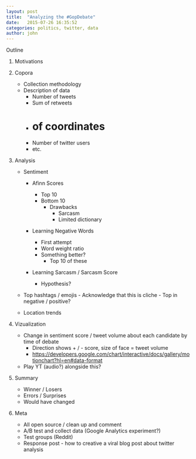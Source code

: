 ```yaml
---
layout: post
title:  "Analyzing the #GopDebate"
date:   2015-07-26 16:35:52
categories: politics, twitter, data
author: john
---
```


Outline

1. Motivations
2. Copora
	- Collection methodology
	- Description of data
		- Number of tweets
		- Sum of retweets
		- # of coordinates
		- Number of twitter users
		- etc.
3. Analysis
	- Sentiment
		- Afinn Scores
			- Top 10
			- Bottom 10
				- Drawbacks
					- Sarcasm 
					- Limited dictionary

		- Learning Negative Words
			- First attempt
			- Word weight ratio
			- Something better?
				- Top 10 of these

		- Learning Sarcasm / Sarcasm Score
			- Hypothesis?

	- Top hashtags / emojis
			- Acknowledge that this is cliche
			- Top in negative / positive?

	- Location trends

4. Vizualization
	- Change in sentiment score / tweet volume about each candidate by time of debate
		- Direction shows + / - score, size of face = tweet volume
		- https://developers.google.com/chart/interactive/docs/gallery/motionchart?hl=en#data-format
	- Play YT (audio?) alongside this?

5. Summary
	- Winner / Losers
	- Errors / Surprises
	- Would have changed

6. Meta 
	- All open source / clean up and comment
	- A/B test and collect data (Google Analytics experiment?)
	- Test groups (Reddit)
	- Response post - how to creative a viral blog post about twitter analysis


	
